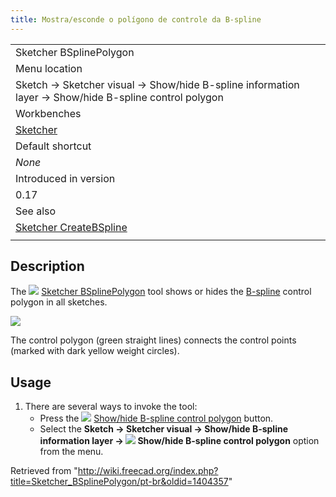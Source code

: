 ```yaml
---
title: Mostra/esconde o polígono de controle da B-spline
---
```

|  |
| --- |
| Sketcher BSplinePolygon |
| Menu location |
| Sketch → Sketcher visual → Show/hide B-spline information layer → Show/hide B-spline control polygon |
| Workbenches |
| [Sketcher](/Sketcher_Workbench "Sketcher Workbench") |
| Default shortcut |
| *None* |
| Introduced in version |
| 0.17 |
| See also |
| [Sketcher CreateBSpline](/Sketcher_CreateBSpline "Sketcher CreateBSpline") |
|  |

## Description

The ![](/images/Sketcher_BSplinePolygon.svg) [Sketcher BSplinePolygon](/Sketcher_BSplinePolygon "Sketcher BSplinePolygon") tool shows or hides the [B-spline](/B-Splines "B-Splines") control polygon in all sketches.

![](/images/Sketcher_B-spline_example01.png)

The control polygon (green straight lines) connects the control points (marked with dark yellow weight circles).

## Usage

1. There are several ways to invoke the tool:
   * Press the ![](/images/Sketcher_BSplinePolygon.svg) [Show/hide B-spline control polygon](/Sketcher_BSplinePolygon "Sketcher BSplinePolygon") button.
   * Select the **Sketch → Sketcher visual → Show/hide B-spline information layer → ![](/images/Sketcher_BSplinePolygon.svg) Show/hide B-spline control polygon** option from the menu.

Retrieved from "<http://wiki.freecad.org/index.php?title=Sketcher_BSplinePolygon/pt-br&oldid=1404357>"
